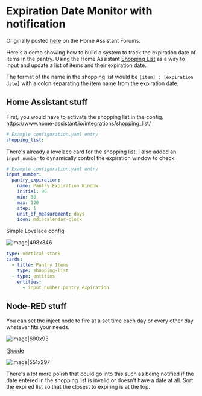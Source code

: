 # Expiration Date Monitor with notification

Originally posted
[here](https://community.home-assistant.io/t/json-object-of-all-input-texts/177146/6)
on the Home Assistant Forums.

Here's a demo showing how to build a system to track the expiration date of items in the pantry. Using the Home Assistant [Shopping List](https://www.home-assistant.io/integrations/shopping_list/) as a way to input and update a list of
items and their expiration date.

The format of the name in the shopping list would be `[item] : [expiration date]` with a colon separating the item name from the expiration date.

## Home Assistant stuff

First, you would have to activate the shopping list in the config. <https://www.home-assistant.io/integrations/shopping_list/>

```yaml
# Example configuration.yaml entry
shopping_list:
```

There's already a lovelace card for the shopping list. I also added an `input_number` to dynamically control the expiration window to check.

```yaml
# Example configuration.yaml entry
input_number:
  pantry_expiration:
    name: Pantry Expiration Window
    initial: 90
    min: 30
    max: 120
    step: 1
    unit_of_measurement: days
    icon: mdi:calendar-clock
```

Simple Lovelace config

![image|498x346](./images/expiration-date-monitor_01.png)

```yaml
type: vertical-stack
cards:
  - title: Pantry Items
    type: shopping-list
  - type: entities
    entities:
      - input_number.pantry_expiration
```

## Node-RED stuff

You can set the inject node to fire at a set time each day or every other day whatever fits your needs.

![image|690x93](./images/expiration-date-monitor_02.png)

@[code](@examples/cookbook/expiration-date-monitor/export.json)

![image|551x297](./images/expiration-date-monitor_03.png)

There's a lot more polish that could go into this such as being notified if the date entered in the shopping list is invalid or doesn't have a date at all. Sort the expired list so that the closest to expiring is at the top.
